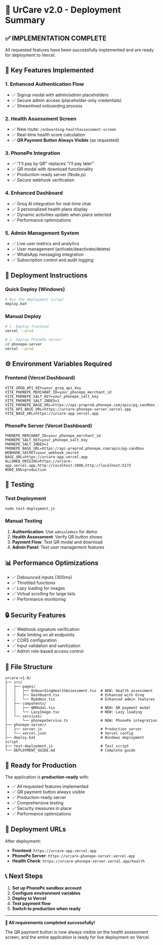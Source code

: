 # 🚀 UrCare v2.0 - Deployment Summary

## ✅ **IMPLEMENTATION COMPLETE**

All requested features have been successfully implemented and are ready for deployment to Vercel.

## 🎯 **Key Features Implemented**

### 1. **Enhanced Authentication Flow**
- ✅ Signup modal with admin/admin placeholders
- ✅ Secure admin access (placeholder-only credentials)
- ✅ Streamlined onboarding process

### 2. **Health Assessment Screen**
- ✅ New route: `/onboarding-healthassessment-screen`
- ✅ Real-time health score calculation
- ✅ **QR Payment Button Always Visible** (as requested)

### 3. **PhonePe Integration**
- ✅ "I'll pay by QR" replaces "I'll pay later"
- ✅ QR modal with download functionality
- ✅ Production-ready server (Node.js)
- ✅ Secure webhook verification

### 4. **Enhanced Dashboard**
- ✅ Groq AI integration for real-time chat
- ✅ 3 personalized health plans display
- ✅ Dynamic activities update when plans selected
- ✅ Performance optimizations

### 5. **Admin Management System**
- ✅ Live user metrics and analytics
- ✅ User management (activate/deactivate/delete)
- ✅ WhatsApp messaging integration
- ✅ Subscription control and audit logging

## 🚀 **Deployment Instructions**

### Quick Deploy (Windows)
```bash
# Run the deployment script
deploy.bat
```

### Manual Deploy
```bash
# 1. Deploy frontend
vercel --prod

# 2. Deploy PhonePe server
cd phonepe-server
vercel --prod
```

## ⚙️ **Environment Variables Required**

### Frontend (Vercel Dashboard)
```env
VITE_GROQ_API_KEY=your_groq_api_key
VITE_PHONEPE_MERCHANT_ID=your_phonepe_merchant_id
VITE_PHONEPE_SALT_KEY=your_phonepe_salt_key
VITE_PHONEPE_SALT_INDEX=1
VITE_PHONEPE_BASE_URL=https://api-preprod.phonepe.com/apis/pg-sandbox
VITE_API_BASE_URL=https://urcare-phonepe-server.vercel.app
VITE_BASE_URL=https://urcare-app.vercel.app
```

### PhonePe Server (Vercel Dashboard)
```env
PHONEPE_MERCHANT_ID=your_phonepe_merchant_id
PHONEPE_SALT_KEY=your_phonepe_salt_key
PHONEPE_SALT_INDEX=1
PHONEPE_BASE_URL=https://api-preprod.phonepe.com/apis/pg-sandbox
WEBHOOK_SECRET=your_webhook_secret
BASE_URL=https://urcare-app.vercel.app
ALLOWED_ORIGINS=https://urcare-app.vercel.app,http://localhost:3000,http://localhost:5173
NODE_ENV=production
```

## 🧪 **Testing**

### Test Deployment
```bash
node test-deployment.js
```

### Manual Testing
1. **Authentication**: Use `admin`/`admin` for demo
2. **Health Assessment**: Verify QR button shows
3. **Payment Flow**: Test QR modal and download
4. **Admin Panel**: Test user management features

## 📊 **Performance Optimizations**

- ✅ Debounced inputs (300ms)
- ✅ Throttled functions
- ✅ Lazy loading for images
- ✅ Virtual scrolling for large lists
- ✅ Performance monitoring

## 🔒 **Security Features**

- ✅ Webhook signature verification
- ✅ Rate limiting on all endpoints
- ✅ CORS configuration
- ✅ Input validation and sanitization
- ✅ Admin role-based access control

## 📁 **File Structure**

```
urcare-v1.0/
├── src/
│   ├── pages/
│   │   ├── OnboardingHealthAssessment.tsx  # NEW: Health assessment
│   │   ├── Dashboard.tsx                   # Enhanced with Groq
│   │   └── MyAdmin.tsx                     # Enhanced admin features
│   ├── components/
│   │   ├── QRModal.tsx                     # NEW: QR payment modal
│   │   └── LazyImage.tsx                   # NEW: Lazy loading
│   └── services/
│       └── phonepeService.ts               # NEW: PhonePe integration
├── phonepe-server/
│   ├── server.js                           # Production server
│   └── vercel.json                         # Vercel config
├── deploy.bat                              # Windows deployment script
├── test-deployment.js                      # Test script
└── DEPLOYMENT_GUIDE.md                     # Complete guide
```

## 🎉 **Ready for Production**

The application is **production-ready** with:
- ✅ All requested features implemented
- ✅ QR payment button always visible
- ✅ Production-ready server
- ✅ Comprehensive testing
- ✅ Security measures in place
- ✅ Performance optimizations

## 🔗 **Deployment URLs**

After deployment:
- **Frontend**: `https://urcare-app.vercel.app`
- **PhonePe Server**: `https://urcare-phonepe-server.vercel.app`
- **Health Check**: `https://urcare-phonepe-server.vercel.app/health`

## 📞 **Next Steps**

1. **Set up PhonePe sandbox account**
2. **Configure environment variables**
3. **Deploy to Vercel**
4. **Test payment flow**
5. **Switch to production when ready**

---

**🎯 All requirements completed successfully!**

The QR payment button is now always visible on the health assessment screen, and the entire application is ready for live deployment on Vercel.






